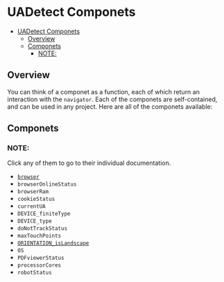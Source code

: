 # UADetect Componets

- [UADetect Componets](#uadetect-componets)
  - [Overview](#overview)
  - [Componets](#componets)
    - [NOTE:](#note)

## Overview

You can think of a componet as a function, each of which return an interaction with the `navigator`. Each of the componets are self-contained, and can be used in any project. Here are all of the componets available:

## Componets

### NOTE: 
Click any of them to go to their individual documentation.

- [`browser`](browser.md)
- `browserOnlineStatus` 
- `browserRam` 
- `cookieStatus`
- `currentUA`
- `DEVICE_finiteType`
- `DEVICE_type`
- `doNotTrackStatus`
- `maxTouchPoints`
- [`ORIENTATION_isLandscape`](DetectDeviceType.md) 
- `OS`
- `PDFviewerStatus`
- `processorCores`
- `robotStatus`